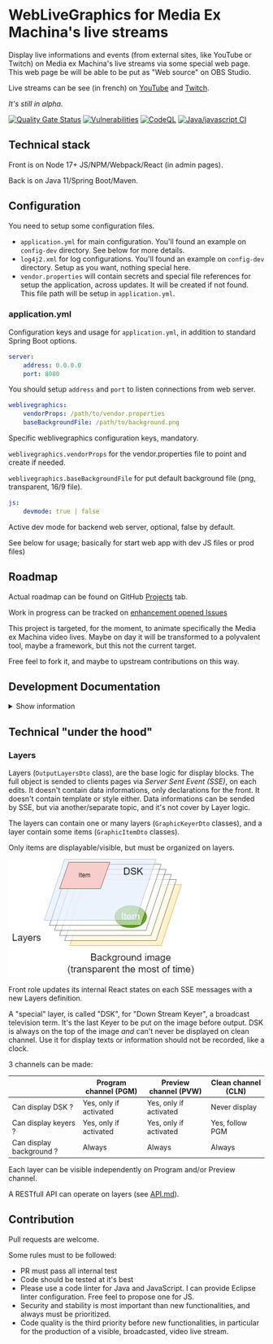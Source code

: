 # WebLiveGraphics for Media Ex Machina's live streams

Display live informations and events (from external sites, like YouTube or Twitch)
on Media ex Machina's live streams via some special web page.
This web page be will be able to be put as "Web source" on OBS Studio.

Live streams can be see (in french) on [YouTube](https://mexm.media/youtube) and [Twitch](https://www.twitch.tv/mediaexmachina/).

_It's still in alpha._

[![Quality Gate Status](https://sonarcloud.io/api/project_badges/measure?project=mediaexmachina_weblivegraphics&metric=alert_status)](https://sonarcloud.io/summary/new_code?id=mediaexmachina_weblivegraphics)
[![Vulnerabilities](https://sonarcloud.io/api/project_badges/measure?project=mediaexmachina_weblivegraphics&metric=vulnerabilities)](https://sonarcloud.io/summary/new_code?id=mediaexmachina_weblivegraphics)
[![CodeQL](https://github.com/mediaexmachina/weblivegraphics/actions/workflows/codeql-analysis.yml/badge.svg)](https://github.com/mediaexmachina/weblivegraphics/actions/workflows/codeql-analysis.yml)
[![Java/javascript CI](https://github.com/mediaexmachina/weblivegraphics/actions/workflows/test-sonar.yml/badge.svg)](https://github.com/mediaexmachina/weblivegraphics/actions/workflows/test-sonar.yml)

## Technical stack

Front is on Node 17+ JS/NPM/Webpack/React (in admin pages).

Back is on Java 11/Spring Boot/Maven.

## Configuration

You need to setup some configuration files.

- `application.yml` for main configuration.
  You'll found an example on `config-dev` directory.
  See below for more details.
- `log4j2.xml` for log configurations.
  You'll found an example on `config-dev` directory.
  Setup as you want, nothing special here.
- `vendor.properties` will contain secrets and special
  file references for setup the application, across updates.
  It will be created if not found.
  This file path will be setup in `application.yml`.

### application.yml

Configuration keys and usage for `application.yml`, in addition to standard Spring Boot options.

```yml
server:
    address: 0.0.0.0
    port: 8080
```

You should setup `address` and `port` to listen connections from web server.

```yml
weblivegraphics:
    vendorProps: /path/to/vendor.properties
    baseBackgroundFile: /path/to/background.png
```

Specific weblivegraphics configuration keys, mandatory.

`weblivegraphics.vendorProps` for the vendor.properties file to point and create if needed.

`weblivegraphics.baseBackgroundFile` for put default background file (png, transparent, 16/9 file).

```yml
js:
    devmode: true | false
```

Active dev mode for backend web server, optional, false by default.

See below for usage; basically for start web app with dev JS files or prod files)

## Roadmap

Actual roadmap can be found on GitHub [Projects](https://github.com/mediaexmachina/weblivegraphics/projects) tab.

Work in progress can be tracked on [enhancement opened Issues](https://github.com/mediaexmachina/weblivegraphics/issues?q=is%3Aissue+is%3Aopen+label%3Aenhancement)

This project is targeted, for the moment,
to animate specifically the Media ex Machina video lives.
Maybe on day it will be transformed to a polyvalent tool,
maybe a framework, but this not the current target.

Free feel to fork it, and maybe to upstream contributions on this way.

## Development Documentation

<details>
<summary>Show information</summary>

### Setup Java

- JDK/JRE 11
- Maven

For build a self-run jar file :

```bash
mvn package
```

The file will be builded on `target/weblivegraphics-X.Y.Z.jar`.

You should build **before** the production-compatible front with `npm install`.
It will be added on the jar. See below.

### Test Java

Just run:

```bash
mvn test
```

### Setup JS

Install Node 17+ from [Nodesource](https://github.com/nodesource/distributions/blob/master/README.md#debinstall):

Example for Debian likes distributions:

```bash
curl -fsSL https://deb.nodesource.com/setup_17.x | bash -
apt-get install -y nodejs
```

And compile:

```bash
npm install --save-dev webpack
npm install --save-dev webpack-cli
npm install compression-webpack-plugin --save-dev
npm install # Prepare production script
npm run watch # Prepare dev script
```

Spring Boot configuration (`application.yml` file)
can choose between prod JS bundle _or_ dev mode.

Switch with:

```yml
js:
    devmode: true | false
```

`js.devmode` is not mandatory.

### Test JavaScript

Just run:

```bash
npm run test
```

You don't need a valid/running/configured Java application to run JS tests.

You'll found JS test files in `src/test/js`.

### Run Java application from JS environment

Just run:

```bash
npm run back
```

For start Spring Boot app via maven in "js dev mod".
Configuration files will be founded on `src/test/js/back-config`.

### Automatic code formatting

Via Prettier (in Node/NPM world).

Just run:

```bash
npm run format
```

And just for check w/o modify files:

```bash
node_modules/.bin/prettier --check .
```

</details>

## Technical "under the hood"

### Layers

Layers (`OutputLayersDto` class), are the base logic for display blocks.
The full object is sended to clients pages via _Server Sent Event (SSE)_, on each edits.
It doesn't contain data informations, only declarations for the front.
It doesn't contain template or style either.
Data informations can be sended by SSE, but via another/separate topic, and it's not cover by Layer logic.

The layers can contain one or many layers (`GraphicKeyerDto` classes), and a layer contain some items (`GraphicItemDto` classes).

Only items are displayable/visible, but must be organized on layers.

<img src="doc/layer_logic.png" />

Front role updates its internal React states on each SSE messages with a new Layers definition.

A "special" layer, is called "DSK", for "Down Stream Keyer", a broadcast television term. It's the last Keyer to be put on the image before output.
DSK is always on the top of the image _and_ can't never be displayed on clean channel.
Use it for display texts or information should not be recorded, like a clock.

3 channels can be made:

|                          | Program channel (PGM)  | Preview channel (PVW)  | Clean channel (CLN) |
| ------------------------ | ---------------------- | ---------------------- | ------------------- |
| Can display DSK ?        | Yes, only if activated | Yes, only if activated | Never display       |
| Can display keyers ?     | Yes, only if activated | Yes, only if activated | Yes, follow PGM     |
| Can display background ? | Always                 | Always                 | Always              |

Each layer can be visible independently on Program and/or Preview channel.

A RESTfull API can operate on layers (see [API.md](API.md)).

## Contribution

Pull requests are welcome.

Some rules must to be followed:

- PR must pass all internal test
- Code should be tested at it's best
- Please use a code linter for Java and JavaScript.
  I can provide Eclipse linter configuration.
  Free feel to propose one for JS.
- Security and stability is most important than new functionalities,
  and always must be prioritized.
- Code quality is the third priority before new functionalities,
  in particular for the production of a visible, broadcasted, video live stream.
